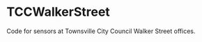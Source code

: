 TCCWalkerStreet
===============

Code for sensors at Townsville City Council Walker Street offices.

